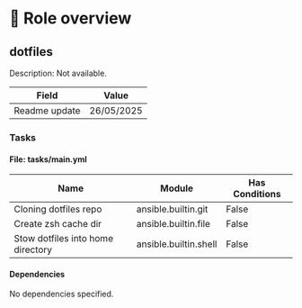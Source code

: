 <!-- DOCSIBLE START -->

# 📃 Role overview

## dotfiles




Description: Not available.

| Field                | Value           |
|--------------------- |-----------------|
| Readme update        | 26/05/2025 |














### Tasks


#### File: tasks/main.yml

| Name | Module | Has Conditions |
| ---- | ------ | -------------- |
| Cloning dotfiles repo | ansible.builtin.git | False |
| Create zsh cache dir | ansible.builtin.file | False |
| Stow dotfiles into home directory | ansible.builtin.shell | False |









#### Dependencies

No dependencies specified.
<!-- DOCSIBLE END -->

